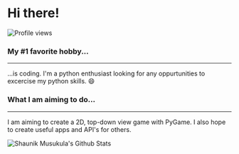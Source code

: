 # Hi there!

![Profile views](https://gpvc.arturio.dev/shaunikm)

### My #1 favorite hobby...
----------------------------
...is coding. I'm a python enthusiast looking for any oppurtunities to excercise my python skills. :smile:

### What I am aiming to do...
-----------------------------
I am aiming to create a 2D, top-down view game with PyGame. I also hope to create useful apps and API's for others.



<img align="left" alt="Shaunik Musukula's Github Stats" src="https://github-readme-stats.vercel.app/api?username=shaunikm&show_icons=true&hide_border=true" />
